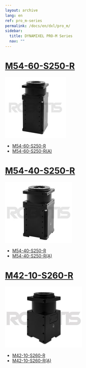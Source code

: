 ```yaml
---
layout: archive
lang: en
ref: pro_m-series
permalink: /docs/en/dxl/pro_m/
sidebar:
  title: DYNAMIXEL PRO-M Series
  nav: ""
---
```


# [M54-60-S250-R](#m54-60-s250-r)

![](/assets/images/dxl/pro/h54-200-s500-r_product.jpg)
- [M54-60-S250-R](/docs/en/dxl/pro/m54-60-s250-r/)
- [M54-60-S250-R(A)](/docs/en/dxl/pro/m54-60-s250-ra/)

# [M54-40-S250-R](#m54-40-s250-r)

![](/assets/images/dxl/pro/h54-100-s500-r_product.jpg)
- [M54-40-S250-R](/docs/en/dxl/pro/m54-40-s250-r/)
- [M54-40-S250-R(A)](/docs/en/dxl/pro/m54-40-s250-ra/)

# [M42-10-S260-R](#m42-10-s260-r)

![](/assets/images/dxl/pro/m42-10-s260-r_product.jpg)
- [M42-10-S260-R](/docs/en/dxl/pro/m42-10-s260-r/)
- [M42-10-S260-R(A)](/docs/en/dxl/pro/m42-10-s260-ra/)
